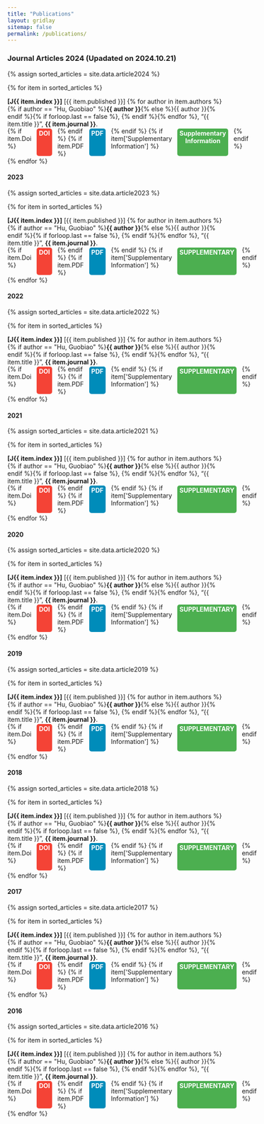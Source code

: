 ```yaml
---
title: "Publications"
layout: gridlay
sitemap: false
permalink: /publications/
---
```


<style>
.jumbotron {
    padding: 3%;
    padding-bottom: 10px;
    padding-top: 10px;
    margin-top: 10px;
    margin-bottom: 30px;
}

.btn-container {
    margin-top: -15px;
    display: flex; /* 使用flex布局 */
    gap: 10px; /* 设置按钮之间的间距 */
}

.btn {
    display: inline-block;
    padding: 2px 5px;
    margin: 3px 2;
    font-size: 14px;
    font-weight: bold;
    color: white;
    border-radius: 5px;
    text-align: center;
    text-decoration: none;
}

.btn-doi {
    background-color: #f44336; /* 红色 */
    }

.btn-pdf {
    background-color: #008CBA; /* 蓝色 */
}

.btn-supplementary {
    background-color: #4CAF50; /* 绿色 */
}
</style>
### Journal Articles 2024 (Upadated on 2024.10.21)

{% assign sorted_articles = site.data.article2024 %}

{% for item in sorted_articles %}
<a name="J{{ item.index }}"></a>
<p><strong>[J{{ item.index }}]</strong> [{{ item.published }}] {% for author in item.authors %}{% if author == "Hu, Guobiao" %}<strong>{{ author }}</strong>{% else %}{{ author }}{% endif %}{% if forloop.last == false %}, {% endif %}{% endfor %}, “{{ item.title }}”, <strong>{{ item.journal }}</strong>. </p>
<div class="btn-container">
{% if item.Doi %}
<a href="{{ item.Doi }}" class="btn btn-doi">DOI</a>
{% endif %}
{% if item.PDF %}
<a href="{{ item.PDF | prepend: site.baseurl }}" class="btn btn-pdf">PDF</a>
{% endif %}
{% if item['Supplementary Information'] %}
<a href="{{ item['Supplementary Information'] }}" class="btn btn-supplementary">Supplementary Information</a>
{% endif %}
</div>
{% endfor %}

#### 2023

{% assign sorted_articles = site.data.article2023 %}

{% for item in sorted_articles %}
<a name="J{{ item.index }}"></a>
<p><strong>[J{{ item.index }}]</strong> [{{ item.published }}] {% for author in item.authors %}{% if author == "Hu, Guobiao" %}<strong>{{ author }}</strong>{% else %}{{ author }}{% endif %}{% if forloop.last == false %}, {% endif %}{% endfor %}, “{{ item.title }}”, <strong>{{ item.journal }}</strong>. </p>
<div class="btn-container">
{% if item.Doi %}
<a href="{{ item.Doi }}" class="btn btn-doi">DOI</a>
{% endif %}
{% if item.PDF %}
<a href="{{ item.PDF | prepend: site.baseurl }}" class="btn btn-pdf">PDF</a>
{% endif %}
{% if item['Supplementary Information'] %}
<a href="{{ item['Supplementary Information'] }}" class="btn btn-supplementary">SUPPLEMENTARY</a>
{% endif %}
</div>
{% endfor %}

#### 2022

{% assign sorted_articles = site.data.article2022 %}

{% for item in sorted_articles %}
<a name="J{{ item.index }}"></a>
<p><strong>[J{{ item.index }}]</strong> [{{ item.published }}] {% for author in item.authors %}{% if author == "Hu, Guobiao" %}<strong>{{ author }}</strong>{% else %}{{ author }}{% endif %}{% if forloop.last == false %}, {% endif %}{% endfor %}, “{{ item.title }}”, <strong>{{ item.journal }}</strong>. </p>
<div class="btn-container">
{% if item.Doi %}
<a href="{{ item.Doi }}" class="btn btn-doi">DOI</a>
{% endif %}
{% if item.PDF %}
<a href="{{ item.PDF | prepend: site.baseurl }}" class="btn btn-pdf">PDF</a>
{% endif %}
{% if item['Supplementary Information'] %}
<a href="{{ item['Supplementary Information'] }}" class="btn btn-supplementary">SUPPLEMENTARY</a>
{% endif %}
</div>
{% endfor %}

#### 2021

{% assign sorted_articles = site.data.article2021 %}

{% for item in sorted_articles %}
<a name="J{{ item.index }}"></a>
<p><strong>[J{{ item.index }}]</strong> [{{ item.published }}] {% for author in item.authors %}{% if author == "Hu, Guobiao" %}<strong>{{ author }}</strong>{% else %}{{ author }}{% endif %}{% if forloop.last == false %}, {% endif %}{% endfor %}, “{{ item.title }}”, <strong>{{ item.journal }}</strong>. </p>
<div class="btn-container">
{% if item.Doi %}
<a href="{{ item.Doi }}" class="btn btn-doi">DOI</a>
{% endif %}
{% if item.PDF %}
<a href="{{ item.PDF | prepend: site.baseurl }}" class="btn btn-pdf">PDF</a>
{% endif %}
{% if item['Supplementary Information'] %}
<a href="{{ item['Supplementary Information'] }}" class="btn btn-supplementary">SUPPLEMENTARY</a>
{% endif %}
</div>
{% endfor %}

#### 2020

{% assign sorted_articles = site.data.article2020 %}

{% for item in sorted_articles %}
<a name="J{{ item.index }}"></a>
<p><strong>[J{{ item.index }}]</strong> [{{ item.published }}] {% for author in item.authors %}{% if author == "Hu, Guobiao" %}<strong>{{ author }}</strong>{% else %}{{ author }}{% endif %}{% if forloop.last == false %}, {% endif %}{% endfor %}, “{{ item.title }}”, <strong>{{ item.journal }}</strong>. </p>
<div class="btn-container">
{% if item.Doi %}
<a href="{{ item.Doi }}" class="btn btn-doi">DOI</a>
{% endif %}
{% if item.PDF %}
<a href="{{ item.PDF | prepend: site.baseurl }}" class="btn btn-pdf">PDF</a>
{% endif %}
{% if item['Supplementary Information'] %}
<a href="{{ item['Supplementary Information'] }}" class="btn btn-supplementary">SUPPLEMENTARY</a>
{% endif %}
</div>
{% endfor %}

#### 2019

{% assign sorted_articles = site.data.article2019 %}

{% for item in sorted_articles %}
<a name="J{{ item.index }}"></a>
<p><strong>[J{{ item.index }}]</strong> [{{ item.published }}] {% for author in item.authors %}{% if author == "Hu, Guobiao" %}<strong>{{ author }}</strong>{% else %}{{ author }}{% endif %}{% if forloop.last == false %}, {% endif %}{% endfor %}, “{{ item.title }}”, <strong>{{ item.journal }}</strong>. </p>
<div class="btn-container">
{% if item.Doi %}
<a href="{{ item.Doi }}" class="btn btn-doi">DOI</a>
{% endif %}
{% if item.PDF %}
<a href="{{ item.PDF | prepend: site.baseurl }}" class="btn btn-pdf">PDF</a>
{% endif %}
{% if item['Supplementary Information'] %}
<a href="{{ item['Supplementary Information'] }}" class="btn btn-supplementary">SUPPLEMENTARY</a>
{% endif %}
</div>
{% endfor %}

#### 2018

{% assign sorted_articles = site.data.article2018 %}

{% for item in sorted_articles %}
<a name="J{{ item.index }}"></a>
<p><strong>[J{{ item.index }}]</strong> [{{ item.published }}] {% for author in item.authors %}{% if author == "Hu, Guobiao" %}<strong>{{ author }}</strong>{% else %}{{ author }}{% endif %}{% if forloop.last == false %}, {% endif %}{% endfor %}, “{{ item.title }}”, <strong>{{ item.journal }}</strong>. </p>
<div class="btn-container">
{% if item.Doi %}
<a href="{{ item.Doi }}" class="btn btn-doi">DOI</a>
{% endif %}
{% if item.PDF %}
<a href="{{ item.PDF | prepend: site.baseurl }}" class="btn btn-pdf">PDF</a>
{% endif %}
{% if item['Supplementary Information'] %}
<a href="{{ item['Supplementary Information'] }}" class="btn btn-supplementary">SUPPLEMENTARY</a>
{% endif %}
</div>
{% endfor %}

#### 2017

{% assign sorted_articles = site.data.article2017 %}

{% for item in sorted_articles %}
<a name="J{{ item.index }}"></a>
<p><strong>[J{{ item.index }}]</strong> [{{ item.published }}] {% for author in item.authors %}{% if author == "Hu, Guobiao" %}<strong>{{ author }}</strong>{% else %}{{ author }}{% endif %}{% if forloop.last == false %}, {% endif %}{% endfor %}, “{{ item.title }}”, <strong>{{ item.journal }}</strong>. </p>
<div class="btn-container">
{% if item.Doi %}
<a href="{{ item.Doi }}" class="btn btn-doi">DOI</a>
{% endif %}
{% if item.PDF %}
<a href="{{ item.PDF | prepend: site.baseurl }}" class="btn btn-pdf">PDF</a>
{% endif %}
{% if item['Supplementary Information'] %}
<a href="{{ item['Supplementary Information'] }}" class="btn btn-supplementary">SUPPLEMENTARY</a>
{% endif %}
</div>
{% endfor %}

#### 2016

{% assign sorted_articles = site.data.article2016 %}

{% for item in sorted_articles %}
<a name="J{{ item.index }}"></a>
<p><strong>[J{{ item.index }}]</strong> [{{ item.published }}] {% for author in item.authors %}{% if author == "Hu, Guobiao" %}<strong>{{ author }}</strong>{% else %}{{ author }}{% endif %}{% if forloop.last == false %}, {% endif %}{% endfor %}, “{{ item.title }}”, <strong>{{ item.journal }}</strong>. </p>
<div class="btn-container">
{% if item.Doi %}
<a href="{{ item.Doi }}" class="btn btn-doi">DOI</a>
{% endif %}
{% if item.PDF %}
<a href="{{ item.PDF | prepend: site.baseurl }}" class="btn btn-pdf">PDF</a>
{% endif %}
{% if item['Supplementary Information'] %}
<a href="{{ item['Supplementary Information'] }}" class="btn btn-supplementary">SUPPLEMENTARY</a>
{% endif %}
</div>
{% endfor %}